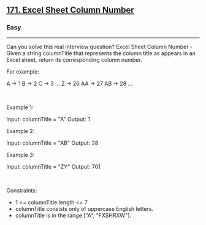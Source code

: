 <h2><a href="https://leetcode.com/problems/excel-sheet-column-number/">171. Excel Sheet Column Number</a></h2><h3>Easy</h3><hr>Can you solve this real interview question? Excel Sheet Column Number - Given a string columnTitle that represents the column title as appears in an Excel sheet, return its corresponding column number.

For example:


A -> 1
B -> 2
C -> 3
...
Z -> 26
AA -> 27
AB -> 28 
...


 

Example 1:


Input: columnTitle = "A"
Output: 1


Example 2:


Input: columnTitle = "AB"
Output: 28


Example 3:


Input: columnTitle = "ZY"
Output: 701


 

Constraints:

 * 1 <= columnTitle.length <= 7
 * columnTitle consists only of uppercase English letters.
 * columnTitle is in the range ["A", "FXSHRXW"].